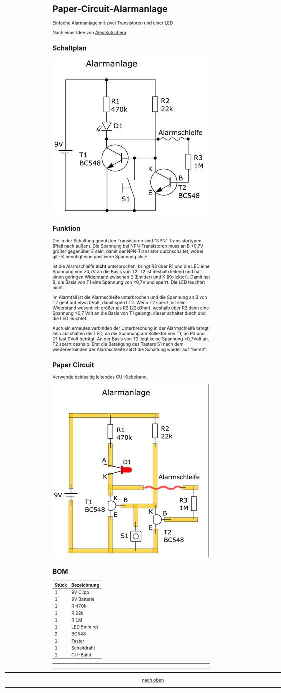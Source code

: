 <a name="oben"></a>


# Paper-Circuit-Alarmanlage
Einfache Alarmanlage mit zwei Transistoren und einer LED

Nach einer Idee von [Alex Kutschera](https://github.com/vektorious)

## Schaltplan

![Schaltplan](/pic/Schaltplan.png)


## Funktion

Die in der Schaltung genutzten Transistoren sind "NPN" Transistortypen (Pfeil nach außen). Die Spannung bei NPN-Transistoren muss an B +0,7V größer gegenüber E sein, damit der NPN-Transistor durchschaltet, wobei gilt: K benötigt eine positivere Spannung als E.

Ist die Alarmschleife <b>nicht</b> unterbrochen, bringt R3 über R1 und die LED eine Spannung von >0,7V an die Basis von T2. 
T2 ist deshalb leitend und hat einen geringen Widerstand zwischen E (Emitter) und K (Kollektor). Damit hat B, die Basis von T1 eine Spannung von <0,7V und sperrt. Die LED leuchtet nicht.

Im Alarmfall ist die Alarmschleife unterbrochen und die Spannung an B von T2 geht auf etwa 0Volt, damit sperrt T2. Wenn T2 sperrt, ist sein Widerstand wesentlich größer als R2 (22kOhm), weshalb über R2 dann eine Spannung >0,7 Volt an die Basis von T1 gelangt, dieser schaltet durch und die LED leuchtet.

Auch ein erneutes verbinden der Unterbrechung in der Alarmschleife bringt kein abschalten der LED, da die Spannung am Kollektor von T1, an R3 und D1 fast 0Volt beträgt. An der Basis von T2 liegt keine Spannung >0,7Volt an, T2 sperrt deshalb. 
Erst die Betätigung des Tasters S1 nach dem wiederverbinden der Alarmschleife setzt die Schaltung wieder auf "bereit".


## Paper Circuit

Verwende beidseitig leitendes CU-Klebeband.

![PaperCircuit](/pic/Paper-Circuit.png)




## BOM

| Stück | Bezeichnung |
| -------- | -------- | 
| 1        | 9V Clipp       | 
| 1        | 9V Batterie        | 
| 1        | R 470k        | 
| 1        | R 22k       | 
| 1        | R 1M        |
| 1        | LED 5mm rot        |
|2         | BC548       |
| 1        | [Taster](https://www.amazon.de/dp/B00SPUPVGU/?coliid=IHH4IX8I4SJ2L&colid=4ZNEYUX0MP5W&psc=1&ref_=list_c_wl_lv_ov_lig_dp_it_im)      |
| 1        | Schaltdraht        |
| 1        | CU-Band       |

---

<div style="position:absolute; left:2cm; ">   
<ol class="breadcrumb" style="border-top: 2px solid black;border-bottom:2px solid black; height: 45px; width: 900px;"> <p align="center"><a href="#oben">nach oben</a></p></ol>
</div>

---

